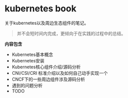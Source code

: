 # kubernetes book
关于kubernetes以及周边生态组件的笔记。

> 并不会短时间内完成，更倾向于在实践的过程中的总结。

**内容包含**

- Kubernetes基本概念
- Kubernetes安装
- Kubernetes核心组件介绍/源码分析
- CNI/CSI/CRI 标准介绍以及如何自己动手实现一个
- CNCF下的一些周边组件涉及源码分析
- 遇到的问题分析
- TODO 





